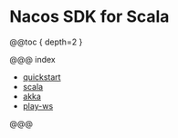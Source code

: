 # Nacos SDK for Scala

@@toc { depth=2 } 

@@@ index

* [quickstart](quickstart.md)
* [scala](scala.md)
* [akka](akka-discovery.md)
* [play-ws](play-ws.md)

@@@
